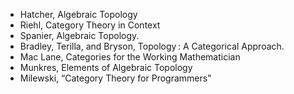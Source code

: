 - Hatcher, Algebraic Topology
- Riehl, Category Theory in Context
- Spanier, Algebraic Topology.
- Bradley, Terilla, and Bryson, Topology : A Categorical Approach.
- Mac Lane, Categories for the Working Mathematician
- Munkres, Elements of Algebraic Topology
- Milewski, “Category Theory for Programmers"